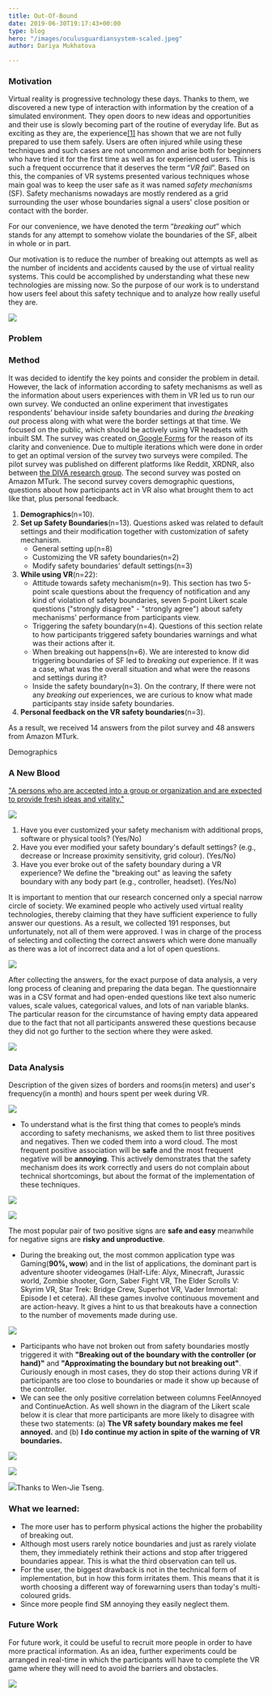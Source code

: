 ```yaml
---
title: Out-Of-Bound
date: 2019-06-30T19:17:43+00:00
type: blog
hero: "/images/oculusguardiansystem-scaled.jpeg"
author: Dariya Mukhatova

---
```

### **Motivation**

Virtual reality is progressive technology these days. Thanks to them, we discovered a new type of interaction with information by the creation of a simulated environment. They open doors to new ideas and opportunities and their use is slowly becoming part of the routine of everyday life. But as exciting as they are, the experience[\[1\]](https://dl.acm.org/doi/10.1145/3411764.3445435) has shown that we are not fully prepared to use them safely. Users are often injured while using these techniques and such cases are not uncommon and arise both for beginners who have tried it for the first time as well as for experienced users. This is such a frequent occurrence that it deserves the term “_VR fail_”. Based on this, the companies of VR systems presented various techniques whose main goal was to keep the user safe as it was named _safety mechanisms_ (SF). Safety mechanisms nowadays are mostly rendered as a grid surrounding the user whose boundaries signal a users' close position or contact with the border.

For our convenience, we have denoted the term “_breaking out_” which stands for any attempt to somehow violate the boundaries of the  SF, albeit in whole or in part.

Our motivation is to reduce the number of breaking out attempts as well as the number of incidents and accidents caused by the use of virtual reality systems. This could be accomplished by understanding what these new technologies are missing now. So the purpose of our work is to understand how users feel about this safety technique and to analyze how really useful they are.

![](/images/futureofvr_getty_ringer-0.jpg)

### **Problem**

### **Method**

It was decided to identify the key points and consider the problem in detail. However, the lack of information according to safety mechanisms as well as the information about users experiences with them in VR led us to run our own survey. We conducted an online experiment that investigates respondents’ behaviour inside safety boundaries and during _the_ _breaking out_ process along with what were the border settings at that time. We focused on the public, which should be actively using VR headsets with inbuilt SM. The survey was created on[ Google Forms](https://www.google.com/forms/about/) for the reason of its clarity and convenience. Due to multiple iterations which were done in order to get an optimal version of the survey two surveys were compiled. The pilot survey was published on different platforms like Reddit, XRDNR, also between [the DIVA research group](https://diva.telecom-paristech.fr). The second survey was posted on Amazon MTurk. The second survey covers demographic questions, questions about how participants act in VR also what brought them to act like that, plus personal feedback.

1. **Demographics**(n=10).
2. **Set up Safety Boundaries**(n=13). Questions asked was related to default settings and their modification together with customization of safety mechanism.
   * General setting up(n=8)
   * Customizing the VR safety boundaries(n=2)
   * Modify safety boundaries' default settings(n=3)
3. **While using VR**(n=22):
   * Attitude towards safety mechanism(n=9). This section has two 5-point scale questions about the frequency of notification and any kind of violation of safety boundaries, seven 5-point Likert scale questions ("strongly disagree" - "strongly agree") about safety mechanisms' performance from participants view.
   * Triggering the safety boundary(n=4). Questions of this section relate to how participants triggered safety boundaries warnings and what was their actions after it.
   * When breaking out happens(n=6). We are interested to know did triggering boundaries of SF led to _breaking out_ experience. If it was a case, what was the overall situation and what were the reasons and settings during it?
   * Inside the safety boundary(n=3). On the contrary, If there were not any _breaking out_ experiences, we are curious to know what made participants stay inside safety boundaries.
4. **Personal feedback on the VR safety boundaries**(n=3).

As a result, we received 14 answers from the pilot survey and 48 answers from Amazon MTurk.

Demographics

### **A New Blood**

["A persons who are accepted into a group or organization and are expected to provide fresh ideas and vitality."](https://www.merriam-webster.com/dictionary/new%20blood)

![](/images/2021-08-19-10-07-56.png)

1. Have you ever customized your safety mechanism with additional props, software or physical tools? (Yes/No)
2. Have you ever modified your safety boundary's default settings? (e.g., decrease or Increase proximity sensitivity, grid colour). (Yes/No)
3. Have you ever broke out of the safety boundary during a VR experience? We define the "breaking out" as leaving the safety boundary with any body part (e.g., controller, headset). (Yes/No)

It is important to mention that our research concerned only a special narrow circle of society. We examined people who actively used virtual reality technologies, thereby claiming that they have sufficient experience to fully answer our questions. As a result, we collected 191 responses, but unfortunately, not all of them were approved. I was in charge of the process of selecting and collecting the correct answers which were done manually as there was a lot of incorrect data and a lot of open questions.

![](/images/pie.png)

After collecting the answers, for the exact purpose of data analysis, a very long process of cleaning and preparing the data began. The questionnaire was in a CSV format and had open-ended questions like text also numeric values, scale values, categorical values, and lots of nan variable blanks. The particular reason for the circumstance of having empty data appeared due to the fact that not all participants answered these questions because they did not go further to the section where they were asked.

![](/images/2021-08-19-10-41-15.png)

### Data Analysis

Description of the given sizes of borders and rooms(in meters) and user's frequency(in a month) and hours spent per week during VR.

![](/images/2021-08-19-10-51-45.png)

* To understand what is the first thing that comes to people’s minds according to safety mechanisms, we asked them to list three positives and negatives. Then we coded them into a word cloud. The most frequent positive association will be **safe** and the most frequent negative will be **annoying**. This actively demonstrates that the safety mechanism does its work correctly and users do not complain about technical shortcomings, but about the format of the implementation of these techniques.

![](/images/worldcloud.png)

![](/images/2021-08-19-12-39-40.png)

The most popular pair of two positive signs are **safe and easy** meanwhile for negative signs are **risky and unproductive**.

* During the breaking out, the most common application type was Gaming(**90%, wow**) and in the list of applications, the dominant part is adventure shooter videogames (Half-Life: Alyx, Minecraft, Jurassic world, Zombie shooter, Gorn, Saber Fight VR, The Elder Scrolls V: Skyrim VR, Star Trek: Bridge Crew, Superhot VR, Vader Immortal: Episode I et cetera). All these games involve continuous movement and are action-heavy. It gives a hint to us that breakouts have a connection to the number of movements made during use.

![](/images/2021-08-19-11-31-57.png)

* Participants who have not broken out from safety boundaries mostly triggered it with **"Breaking out of the boundary with the controller (or hand)"** and **"Approximating the boundary but not breaking out"**. Сuriously enough in most cases, they do stop their actions during VR if participants are too close to boundaries or made it show up because of the controller.
* We can see the only positive correlation between columns FeelAnnoyed and ContinueAction. As well shown in the diagram of the Likert scale below it is clear that more participants are more likely to disagree with these two statements: (a) **The VR safety boundary makes me feel annoyed.** and (b) **I do continue my action in spite of the warning of VR boundaries.**

![](/images/2021-08-19-1-16-39.png)

![](/images/2021-08-19-1-14-24.png)

![](/images/image.png)Thanks to Wen-Jie Tseng.

### **What we learned:**

* The more user has to perform physical actions the higher the probability of breaking out.
* Although most users rarely notice boundaries and just as rarely violate them, they immediately rethink their actions and stop after triggered boundaries appear. This is what the third observation can tell us.
* For the user, the biggest drawback is not in the technical form of implementation, but in how this form irritates them. This means that it is worth choosing a different way of forewarning users than today's multi-coloured grids.
* Since more people find SM annoying they easily neglect them.

### **Future Work**

For future work, it could be useful to recruit more people in order to have more practical information. As an idea, further experiments could be arranged in real-time in which the participants will have to complete the VR game where they will need to avoid the barriers and obstacles.

![](/images/is.png)